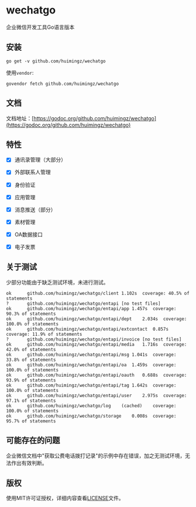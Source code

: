 # wechatgo
企业微信开发工具Go语言版本

## 安装

```
go get -v github.com/huimingz/wechatgo
```

使用`vendor`:
```
govendor fetch github.com/huimingz/wechatgo
```

## 文档
文档地址：[https://godoc.org/github.com/huimingz/wechatgo](https://godoc.org/github.com/huimingz/wechatgo)

## 特性

- [x] 通讯录管理（大部分）
- [x] 外部联系人管理
- [x] 身份验证 
- [x] 应用管理 
- [x] 消息推送（部分）
- [x] 素材管理
- [x] OA数据接口
- [x] 电子发票


## 关于测试
少部分功能由于缺乏测试环境，未进行测试。

```
ok  	github.com/huimingz/wechatgo/client	1.102s	coverage: 40.5% of statements
?   	github.com/huimingz/wechatgo/entapi	[no test files]
ok  	github.com/huimingz/wechatgo/entapi/app	1.457s	coverage: 90.3% of statements
ok  	github.com/huimingz/wechatgo/entapi/dept	2.034s	coverage: 100.0% of statements
ok  	github.com/huimingz/wechatgo/entapi/extcontact	0.857s	coverage: 11.9% of statements
?   	github.com/huimingz/wechatgo/entapi/invoice	[no test files]
ok  	github.com/huimingz/wechatgo/entapi/media	1.716s	coverage: 42.0% of statements
ok  	github.com/huimingz/wechatgo/entapi/msg	1.041s	coverage: 33.8% of statements
ok  	github.com/huimingz/wechatgo/entapi/oa	1.459s	coverage: 100.0% of statements
ok  	github.com/huimingz/wechatgo/entapi/oauth	0.688s	coverage: 93.9% of statements
ok  	github.com/huimingz/wechatgo/entapi/tag	1.642s	coverage: 100.0% of statements
ok  	github.com/huimingz/wechatgo/entapi/user	2.975s	coverage: 97.1% of statements
ok  	github.com/huimingz/wechatgo/log	(cached)	coverage: 100.0% of statements
ok  	github.com/huimingz/wechatgo/storage	0.008s	coverage: 95.7% of statements
```

## 可能存在的问题
企业微信文档中"获取公费电话拨打记录"的示例中存在错误，加之无测试环境，无法作出有效判断。

## 版权
使用MIT许可证授权，详细内容查看[LICENSE](LICENSE)文件。
